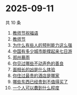 # 2025-09-11

共 10 条

<!-- BEGIN -->
<!-- 最后更新时间 Thu Sep 11 2025 02:23:53 GMT+0800 (China Standard Time) -->

1. [教师节祝福语](https://www.zhihu.com/search?q=教师节祝福语)
1. [教师节](https://www.zhihu.com/search?q=教师节)
1. [为什么有些人的预判能力这么强](https://www.zhihu.com/search?q=为什么有些人的预判能力这么强)
1. [中国有多少城市能撑起来七日游](https://www.zhihu.com/search?q=中国有多少城市能撑起来七日游)
1. [郑州暴雨](https://www.zhihu.com/search?q=郑州暴雨)
1. [你见过哪些不动声色的善良](https://www.zhihu.com/search?q=你见过哪些不动声色的善良)
1. [面相长的凶是什么体验](https://www.zhihu.com/search?q=面相长的凶是什么体验)
1. [你住过最贵的酒店是哪家](https://www.zhihu.com/search?q=你住过最贵的酒店是哪家)
1. [哪些东西已经贵到不值得买了](https://www.zhihu.com/search?q=哪些东西已经贵到不值得买了)
1. [一个人可以蠢到什么程度](https://www.zhihu.com/search?q=一个人可以蠢到什么程度)

<!-- END -->
